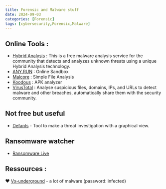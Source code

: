 ```yaml
---
title: Forensic and Malware stuff
date: 2024-09-03
categories: [Forensic]
tags: [cybersecurity,Forensic,Malware]
---
```



## Online Tools :
- [Hybrid Analysis](https://www.hybrid-analysis.com/) : This is a free malware analysis service for the community that detects and analyzes unknown threats using a unique Hybrid Analysis technology.
- [ANY.RUN](https://any.run/) : Online Sandbox
- [Malcore](https://malcore.io/) : Simple File Analysis
- [Koodous](https://koodous.com/) : APK analyzer
- [VirusTotal](https://www.virustotal.com/gui/home/upload) : Analyse suspicious files, domains, IPs, and URLs to detect malware and other breaches, automatically share them with the security community.

## Not free but useful
- [Defants](https://www.defants.com/en/) - Tool to make a threat investigation with a graphical view.

## Ransomware watcher
- [Ransomware Live](https://ransomware.live/) 

## Ressources :
❤️ [Vx-underground](https://vx-underground.org/) - a lot of malware (password: infected)

